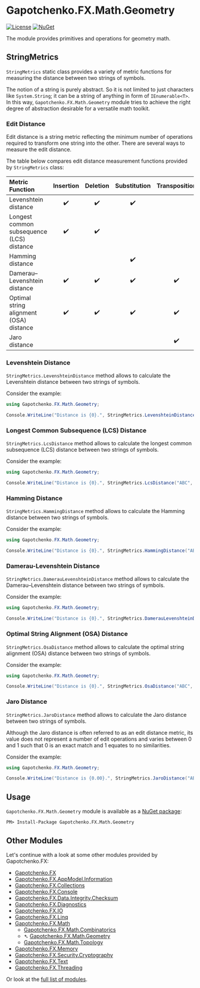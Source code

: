 ﻿# Gapotchenko.FX.Math.Geometry

[![License](https://img.shields.io/badge/license-MIT-green.svg)](../../LICENSE)
[![NuGet](https://img.shields.io/nuget/v/Gapotchenko.FX.Math.Geometry.svg)](https://www.nuget.org/packages/Gapotchenko.FX.Math.Geometry)

The module provides primitives and operations for geometry math.

## StringMetrics

`StringMetrics` static class provides a variety of metric functions for measuring the distance between two strings of symbols.

The notion of a string is purely abstract.
So it is not limited to just characters like `System.String`; it can be a string of anything in form of `IEnumerable<T>`.
In this way, `Gapotchenko.FX.Math.Geometry` module tries to achieve the right degree of abstraction desirable for a versatile math toolkit.

### Edit Distance

Edit distance is a string metric reflecting the minimum number of operations required to transform one string into the other.
There are several ways to measure the edit distance.

The table below compares edit distance measurement functions provided by `StringMetrics` class:

| Metric Function                           |      Insertion     |      Deletion      |    Substitution    |    Transposition   |
|:------------------------------------------|:------------------:|:------------------:|:------------------:|:------------------:|
| Levenshtein distance                      | :heavy_check_mark: | :heavy_check_mark: | :heavy_check_mark: |                    |
| Longest common subsequence (LCS) distance | :heavy_check_mark: | :heavy_check_mark: |                    |                    |
| Hamming distance                          |                    |                    | :heavy_check_mark: |                    |
| Damerau–Levenshtein distance              | :heavy_check_mark: | :heavy_check_mark: | :heavy_check_mark: | :heavy_check_mark: |
| Optimal string alignment (OSA) distance   | :heavy_check_mark: | :heavy_check_mark: | :heavy_check_mark: | :heavy_check_mark: |
| Jaro distance                             |                    |                    |                    | :heavy_check_mark: |

### Levenshtein Distance

`StringMetrics.LevenshteinDistance` method allows to calculate the Levenshtein distance between two strings of symbols.

Consider the example:

```csharp
using Gapotchenko.FX.Math.Geometry;

Console.WriteLine("Distance is {0}.", StringMetrics.LevenshteinDistance("ABC", "BAC"));  // distance = 2
```

### Longest Common Subsequence (LCS) Distance

`StringMetrics.LcsDistance` method allows to calculate the longest common subsequence (LCS) distance between two strings of symbols.

Consider the example:

```csharp
using Gapotchenko.FX.Math.Geometry;

Console.WriteLine("Distance is {0}.", StringMetrics.LcsDistance("ABC", "BAC"));  // distance = 2
```

### Hamming Distance

`StringMetrics.HammingDistance` method allows to calculate the Hamming distance between two strings of symbols.

Consider the example:

```csharp
using Gapotchenko.FX.Math.Geometry;

Console.WriteLine("Distance is {0}.", StringMetrics.HammingDistance("ABC", "BAC"));  // distance = 2
```

### Damerau-Levenshtein Distance

`StringMetrics.DamerauLevenshteinDistance` method allows to calculate the Damerau–Levenshtein distance between two strings of symbols.

Consider the example:

```csharp
using Gapotchenko.FX.Math.Geometry;

Console.WriteLine("Distance is {0}.", StringMetrics.DamerauLevenshteinDistance("ABC", "BAC"));  // distance = 1
```

### Optimal String Alignment (OSA) Distance

`StringMetrics.OsaDistance` method allows to calculate the optimal string alignment (OSA) distance between two strings of symbols.

Consider the example:

```csharp
using Gapotchenko.FX.Math.Geometry;

Console.WriteLine("Distance is {0}.", StringMetrics.OsaDistance("ABC", "BAC"));  // distance = 1
```

### Jaro Distance

`StringMetrics.JaroDistance` method allows to calculate the Jaro distance between two strings of symbols.

Although the Jaro distance is often referred to as an edit distance metric, its value does not represent a number of edit operations and varies between 0 and 1 such that 0 is an exact match and 1 equates to no similarities.

Consider the example:

```csharp
using Gapotchenko.FX.Math.Geometry;

Console.WriteLine("Distance is {0.00}.", StringMetrics.JaroDistance("ABC", "BAC"));  // distance = 0.44
```

## Usage

`Gapotchenko.FX.Math.Geometry` module is available as a [NuGet package](https://nuget.org/packages/Gapotchenko.FX.Math.Geometry):

```
PM> Install-Package Gapotchenko.FX.Math.Geometry
```

## Other Modules

Let's continue with a look at some other modules provided by Gapotchenko.FX:

- [Gapotchenko.FX](../Gapotchenko.FX)
- [Gapotchenko.FX.AppModel.Information](../Gapotchenko.FX.AppModel.Information)
- [Gapotchenko.FX.Collections](../Gapotchenko.FX.Collections)
- [Gapotchenko.FX.Console](../Gapotchenko.FX.Console)
- [Gapotchenko.FX.Data.Integrity.Checksum](../Data/Integrity/Checksum/Gapotchenko.FX.Data.Integrity.Checksum)
- [Gapotchenko.FX.Diagnostics](../Gapotchenko.FX.Diagnostics.CommandLine)
- [Gapotchenko.FX.IO](../Gapotchenko.FX.IO)
- [Gapotchenko.FX.Linq](../Gapotchenko.FX.Linq)
- [Gapotchenko.FX.Math](../Gapotchenko.FX.Math)
  - [Gapotchenko.FX.Math.Combinatorics](../Gapotchenko.FX.Math.Combinatorics)
  - &#x27B4; [Gapotchenko.FX.Math.Geometry](../Gapotchenko.FX.Math.Geometry)
  - [Gapotchenko.FX.Math.Topology](../Gapotchenko.FX.Math.Topology)
- [Gapotchenko.FX.Memory](../Gapotchenko.FX.Memory)
- [Gapotchenko.FX.Security.Cryptography](../Security/Cryptography/Gapotchenko.FX.Security.Cryptography)
- [Gapotchenko.FX.Text](../Gapotchenko.FX.Text)
- [Gapotchenko.FX.Threading](../Gapotchenko.FX.Threading)

Or look at the [full list of modules](..#available-modules).
